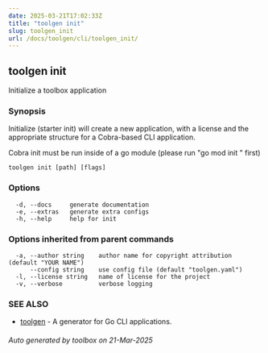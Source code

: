 ```yaml
---
date: 2025-03-21T17:02:33Z
title: "toolgen init"
slug: toolgen_init
url: /docs/toolgen/cli/toolgen_init/
---
```

## toolgen init

Initialize a toolbox application

### Synopsis

Initialize (starter init) will create a new application, with a license
and the appropriate structure for a Cobra-based CLI application.

Cobra init must be run inside of a go module (please run "go mod init <MODNAME>" first)


```
toolgen init [path] [flags]
```

### Options

```
  -d, --docs     generate documentation
  -e, --extras   generate extra configs
  -h, --help     help for init
```

### Options inherited from parent commands

```
  -a, --author string    author name for copyright attribution (default "YOUR NAME")
      --config string    use config file (default "toolgen.yaml")
  -l, --license string   name of license for the project
  -v, --verbose          verbose logging
```

### SEE ALSO

* [toolgen](/docs/toolgen/cli/toolgen/)	 - A generator for Go CLI applications.

###### Auto generated by toolbox on 21-Mar-2025
